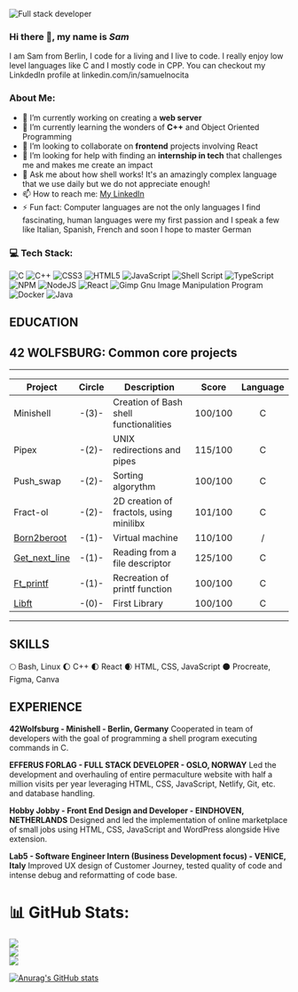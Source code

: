![*Full stack developer*](https://github.com/noci0001/noci0001/assets/79120220/73d4cda4-8371-4ad3-9bbb-8d556b8b33d7)
### Hi there 👋, my name is *Sam*
I am Sam from Berlin, I code for a living and I live to code. I really enjoy low level languages like C and I mostly code in CPP. You can checkout my LinkdedIn profile at linkedin.com/in/samuelnocita

### About Me:
- 🔭 I’m currently working on creating a **web server** 
- 🌱 I’m currently learning the wonders of **C++** and Object Oriented Programming 
- 👯 I’m looking to collaborate on **frontend** projects involving React 
- 🤔 I’m looking for help with finding an **internship in tech** that challenges me and makes me create an impact 
- 💬 Ask me about how shell works! It's an amazingly complex language that we use daily but we do not appreciate enough! 
- 📫 How to reach me: [My LinkedIn](https://linkedin.com/in/samuelnocita)
- ⚡ Fun fact: Computer languages are not the only languages I find fascinating, human languages were my first passion and I speak a few like Italian, Spanish, French and soon I hope to master German

### 💻 Tech Stack:
![C](https://img.shields.io/badge/c-%2300599C.svg?style=for-the-badge&logo=c&logoColor=white) ![C++](https://img.shields.io/badge/c++-%2300599C.svg?style=for-the-badge&logo=c%2B%2B&logoColor=white) ![CSS3](https://img.shields.io/badge/css3-%231572B6.svg?style=for-the-badge&logo=css3&logoColor=white) ![HTML5](https://img.shields.io/badge/html5-%23E34F26.svg?style=for-the-badge&logo=html5&logoColor=white) ![JavaScript](https://img.shields.io/badge/javascript-%23323330.svg?style=for-the-badge&logo=javascript&logoColor=%23F7DF1E) ![Shell Script](https://img.shields.io/badge/shell_script-%23121011.svg?style=for-the-badge&logo=gnu-bash&logoColor=white) ![TypeScript](https://img.shields.io/badge/typescript-%23007ACC.svg?style=for-the-badge&logo=typescript&logoColor=white) ![NPM](https://img.shields.io/badge/NPM-%23000000.svg?style=for-the-badge&logo=npm&logoColor=white) ![NodeJS](https://img.shields.io/badge/node.js-6DA55F?style=for-the-badge&logo=node.js&logoColor=white) ![React](https://img.shields.io/badge/react-%2320232a.svg?style=for-the-badge&logo=react&logoColor=%2361DAFB) ![Gimp Gnu Image Manipulation Program](https://img.shields.io/badge/Gimp-657D8B?style=for-the-badge&logo=gimp&logoColor=FFFFFF) ![Docker](https://img.shields.io/badge/docker-%230db7ed.svg?style=for-the-badge&logo=docker&logoColor=white) ![Java](https://img.shields.io/badge/java-%23ED8B00.svg?style=for-the-badge&logo=openjdk&logoColor=white)

## EDUCATION

<h2 align="left">42 WOLFSBURG: Common core projects</h2>

___


| Project| Circle  | Description     | Score    | Language |
|--------|:-------:|-----------------|:--------:|:--------:|
|Minishell|-(3)-|Creation of Bash shell functionalities|100/100|C|
|Pipex|-(2)-|UNIX redirections and pipes| 115/100| C|
|Push_swap|-(2)-|Sorting algorythm|100/100|C|
|Fract-ol|-(2)-|2D creation of fractols, using minilibx|101/100|C|
|[Born2beroot](https://github.com/noci0001)|-(1)-|Virtual machine|110/100|/|
|[Get_next_line](https://github.com/noci0001)|-(1)-|Reading from a file descriptor|125/100|C|
|[Ft_printf](https://github.com/noci0001)|-(1)-|Recreation of printf function|100/100|C|
|[Libft](https://github.com/noci0001)|-(0)-|First Library|100/100|C|

___

## SKILLS

🌕 Bash, Linux
🌔 C++
🌓 React
🌒 HTML, CSS, JavaScript
🌑 Procreate, Figma, Canva

## EXPERIENCE

**42Wolfsburg - Minishell - Berlin, Germany**
Cooperated in team of developers with the goal of programming a shell program executing commands in C.

**EFFERUS FORLAG - FULL STACK DEVELOPER - OSLO, NORWAY**
Led the development and overhauling of entire permaculture website with half a million visits per year leveraging HTML, CSS, JavaScript, Netlify, Git, etc. and database handling.

**Hobby Jobby - Front End Design and Developer - EINDHOVEN, NETHERLANDS**
Designed and led the implementation of online marketplace of small jobs using HTML, CSS, JavaScript and WordPress alongside Hive extension.

**Lab5 - Software Engineer Intern (Business Development focus) - VENICE, Italy**
Improved UX design of Customer Journey, tested quality of code and intense debug and reformatting of code base.

# 📊 GitHub Stats:
![](https://github-readme-stats.vercel.app/api?username=noci0001&theme=dark&hide_border=false&include_all_commits=false&count_private=false)<br/>
![](https://github-readme-streak-stats.herokuapp.com/?user=noci0001&theme=dark&hide_border=false)<br/>
![](https://github-readme-stats.vercel.app/api/top-langs/?username=noci0001&theme=dark&hide_border=false&include_all_commits=false&count_private=false&layout=compact)

[![Anurag's GitHub stats](https://github-readme-stats.vercel.app/api?username=noci0001)](https://github.com/anuraghazra/github-readme-stats)
